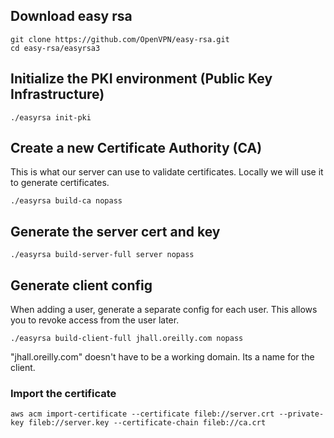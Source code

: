 ## Download easy rsa
```
git clone https://github.com/OpenVPN/easy-rsa.git
cd easy-rsa/easyrsa3
```

## Initialize the PKI environment (Public Key Infrastructure)
```
./easyrsa init-pki
```

## Create a new Certificate Authority (CA)
This is what our server can use to validate certificates. Locally we will use it to generate certificates.
```
./easyrsa build-ca nopass
```

## Generate the server cert and key
```
./easyrsa build-server-full server nopass
```

## Generate client config
When adding a user, generate a separate config for each user. This allows you to revoke access from the user later.

```
./easyrsa build-client-full jhall.oreilly.com nopass
```

"jhall.oreilly.com" doesn't have to be a working domain. Its a name for the client.

### Import the certificate
```
aws acm import-certificate --certificate fileb://server.crt --private-key fileb://server.key --certificate-chain fileb://ca.crt
```

